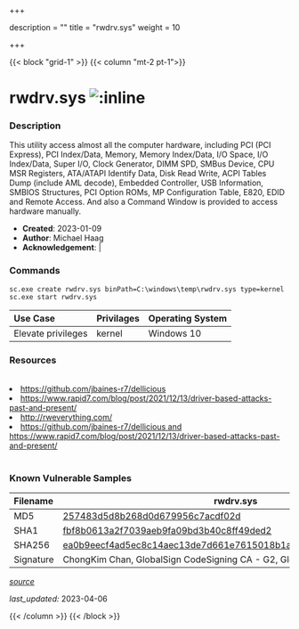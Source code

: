 +++

description = ""
title = "rwdrv.sys"
weight = 10

+++


{{< block "grid-1" >}}
{{< column "mt-2 pt-1">}}


# rwdrv.sys ![:inline](/images/twitter_verified.png) 


### Description

This utility access almost all the computer hardware, including PCI (PCI Express), PCI Index/Data, Memory, Memory Index/Data, I/O Space, I/O Index/Data, Super I/O, Clock Generator, DIMM SPD, SMBus Device, CPU MSR Registers, ATA/ATAPI Identify Data, Disk Read Write, ACPI Tables Dump (include AML decode), Embedded Controller, USB Information, SMBIOS Structures, PCI Option ROMs, MP Configuration Table, E820, EDID and Remote Access. And also a Command Window is provided to access hardware manually.



- **Created**: 2023-01-09
- **Author**: Michael Haag
- **Acknowledgement**:  | [](https://twitter.com/)

### Commands

```
sc.exe create rwdrv.sys binPath=C:\windows\temp\rwdrv.sys type=kernel
sc.exe start rwdrv.sys
```

| Use Case | Privilages | Operating System | 
|:---- | ---- | ---- |
| Elevate privileges | kernel | Windows 10 |

### Resources
<br>
<li><a href=" https://github.com/jbaines-r7/dellicious"> https://github.com/jbaines-r7/dellicious</a></li>
<li><a href=" https://www.rapid7.com/blog/post/2021/12/13/driver-based-attacks-past-and-present/"> https://www.rapid7.com/blog/post/2021/12/13/driver-based-attacks-past-and-present/</a></li>
<li><a href="http://rweverything.com/">http://rweverything.com/</a></li>
<li><a href="https://github.com/jbaines-r7/dellicious and https://www.rapid7.com/blog/post/2021/12/13/driver-based-attacks-past-and-present/">https://github.com/jbaines-r7/dellicious and https://www.rapid7.com/blog/post/2021/12/13/driver-based-attacks-past-and-present/</a></li>
<br>

### Known Vulnerable Samples

| Filename | rwdrv.sys |
|:---- | ---- | 
| MD5 | <a href="https://www.virustotal.com/gui/file/257483d5d8b268d0d679956c7acdf02d">257483d5d8b268d0d679956c7acdf02d</a> |
| SHA1 | <a href="https://www.virustotal.com/gui/file/fbf8b0613a2f7039aeb9fa09bd3b40c8ff49ded2">fbf8b0613a2f7039aeb9fa09bd3b40c8ff49ded2</a> |
| SHA256 | <a href="https://www.virustotal.com/gui/file/ea0b9eecf4ad5ec8c14aec13de7d661e7615018b1a3c65464bf5eca9bbf6ded3">ea0b9eecf4ad5ec8c14aec13de7d661e7615018b1a3c65464bf5eca9bbf6ded3</a> |
| Signature | ChongKim Chan, GlobalSign CodeSigning CA - G2, GlobalSign Root CA - R1   |


[*source*](https://github.com/magicsword-io/LOLDrivers/tree/main/yaml/rwdrv.yaml)

*last_updated:* 2023-04-06








{{< /column >}}
{{< /block >}}

